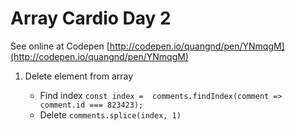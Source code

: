# Array Cardio Day 2

See online at Codepen [http://codepen.io/quangnd/pen/YNmqgM](http://codepen.io/quangnd/pen/YNmqgM)

1. Delete element from array

	* Find index `const index =  comments.findIndex(comment => comment.id === 823423);`
	* Delete `comments.splice(index, 1)`
 